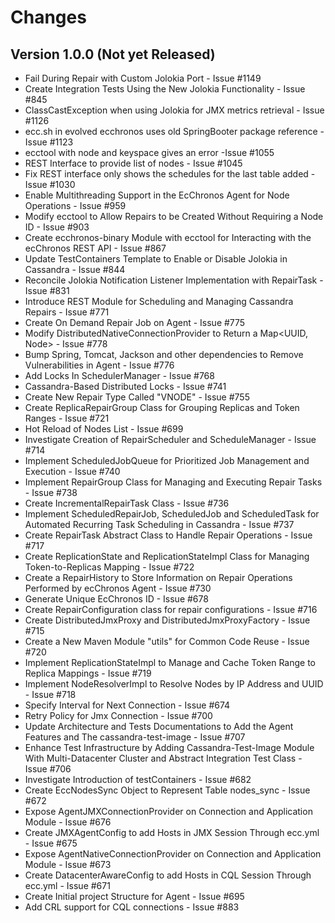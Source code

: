 # Changes

## Version 1.0.0 (Not yet Released)

* Fail During Repair with Custom Jolokia Port - Issue #1149
* Create Integration Tests Using the New Jolokia Functionality - Issue #845
* ClassCastException when using Jolokia for JMX metrics retrieval - Issue #1126
* ecc.sh in evolved ecchronos uses old SpringBooter package reference - Issue #1123
* ecctool with node and keyspace gives an error -Issue #1055
* REST Interface to provide list of nodes - Issue #1045
* Fix REST interface only shows the schedules for the last table added - Issue #1030
* Enable Multithreading Support in the EcChronos Agent for Node Operations - Issue #959
* Modify ecctool to Allow Repairs to be Created Without Requiring a Node ID - Issue #903
* Create ecchronos-binary Module with ecctool for Interacting with the ecChronos REST API - Issue #867
* Update TestContainers Template to Enable or Disable Jolokia in Cassandra - Issue #844
* Reconcile Jolokia Notification Listener Implementation with RepairTask - Issue #831
* Introduce REST Module for Scheduling and Managing Cassandra Repairs - Issue #771
* Create On Demand Repair Job on Agent - Issue #775
* Modify DistributedNativeConnectionProvider to Return a Map<UUID, Node> - Issue #778
* Bump Spring, Tomcat, Jackson and other dependencies to Remove Vulnerabilities in Agent - Issue #776
* Add Locks In SchedulerManager - Issue #768
* Cassandra-Based Distributed Locks - Issue #741
* Create New Repair Type Called "VNODE" - Issue #755
* Create ReplicaRepairGroup Class for Grouping Replicas and Token Ranges - Issue #721
* Hot Reload of Nodes List - Issue #699
* Investigate Creation of RepairScheduler and ScheduleManager - Issue #714
* Implement ScheduledJobQueue for Prioritized Job Management and Execution - Issue #740
* Implement RepairGroup Class for Managing and Executing Repair Tasks - Issue #738
* Create IncrementalRepairTask Class - Issue #736
* Implement ScheduledRepairJob, ScheduledJob and ScheduledTask for Automated Recurring Task Scheduling in Cassandra - Issue #737
* Create RepairTask Abstract Class to Handle Repair Operations - Issue #717
* Create ReplicationState and ReplicationStateImpl Class for Managing Token-to-Replicas Mapping - Issue #722
* Create a RepairHistory to Store Information on Repair Operations Performed by ecChronos Agent - Issue #730
* Generate Unique EcChronos ID - Issue #678
* Create RepairConfiguration class for repair configurations - Issue #716
* Create DistributedJmxProxy and DistributedJmxProxyFactory - Issue #715
* Create a New Maven Module "utils" for Common Code Reuse - Issue #720
* Implement ReplicationStateImpl to Manage and Cache Token Range to Replica Mappings - Issue #719
* Implement NodeResolverImpl to Resolve Nodes by IP Address and UUID - Issue #718
* Specify Interval for Next Connection - Issue #674
* Retry Policy for Jmx Connection - Issue #700
* Update Architecture and Tests Documentations to Add the Agent Features and The cassandra-test-image - Issue #707
* Enhance Test Infrastructure by Adding Cassandra-Test-Image Module With Multi-Datacenter Cluster and Abstract Integration Test Class - Issue #706
* Investigate Introduction of testContainers - Issue #682
* Create EccNodesSync Object to Represent Table nodes_sync - Issue #672
* Expose AgentJMXConnectionProvider on Connection and Application Module - Issue #676
* Create JMXAgentConfig to add Hosts in JMX Session Through ecc.yml - Issue #675
* Expose AgentNativeConnectionProvider on Connection and Application Module - Issue #673
* Create DatacenterAwareConfig to add Hosts in CQL Session Through ecc.yml - Issue #671
* Create Initial project Structure for Agent - Issue #695
* Add CRL support for CQL connections - Issue #883
